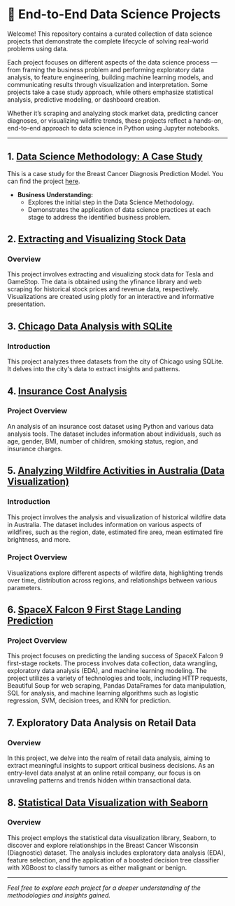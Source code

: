 # 🧠 End-to-End Data Science Projects

Welcome! This repository contains a curated collection of data science projects that demonstrate the complete lifecycle of solving real-world problems using data.

Each project focuses on different aspects of the data science process — from framing the business problem and performing exploratory data analysis, to feature engineering, building machine learning models, and communicating results through visualization and interpretation. Some projects take a case study approach, while others emphasize statistical analysis, predictive modeling, or dashboard creation.

Whether it’s scraping and analyzing stock market data, predicting cancer diagnoses, or visualizing wildfire trends, these projects reflect a hands-on, end-to-end approach to data science in Python using Jupyter notebooks.

---

## 1. [Data Science Methodology: A Case Study](https://github.com/JayshreeMishra/understanding_data_science_methodology)

This is a case study for the Breast Cancer Diagnosis Prediction Model. You can find the project [here](link_to_project).

- **Business Understanding:**
  - Explores the initial step in the Data Science Methodology.
  - Demonstrates the application of data science practices at each stage to address the identified business problem.

## 2. [Extracting and Visualizing Stock Data](https://github.com/JayshreeMishra/extracting_and_visualizing_stock_data)

### Overview

This project involves extracting and visualizing stock data for Tesla and GameStop. The data is obtained using the yfinance library and web scraping for historical stock prices and revenue data, respectively. Visualizations are created using plotly for an interactive and informative presentation.

## 3. [Chicago Data Analysis with SQLite](https://github.com/JayshreeMishra/chicago-data_analysis_with_sqlite)

### Introduction

This project analyzes three datasets from the city of Chicago using SQLite. It delves into the city's data to extract insights and patterns.

## 4. [Insurance Cost Analysis](https://github.com/JayshreeMishra/insurance_cost_analysis)

### Project Overview

An analysis of an insurance cost dataset using Python and various data analysis tools. The dataset includes information about individuals, such as age, gender, BMI, number of children, smoking status, region, and insurance charges.

## 5. [Analyzing Wildfire Activities in Australia (Data Visualization)](https://github.com/JayshreeMishra/analyzing_wildfire_activities_in_australia/tree/main)

### Introduction

This project involves the analysis and visualization of historical wildfire data in Australia. The dataset includes information on various aspects of wildfires, such as the region, date, estimated fire area, mean estimated fire brightness, and more.

### Project Overview

Visualizations explore different aspects of wildfire data, highlighting trends over time, distribution across regions, and relationships between various parameters.

## 6. [SpaceX Falcon 9 First Stage Landing Prediction](https://github.com/JayshreeMishra/spacex_falcon9_first_stage_landing_prediction)

### Project Overview
This project focuses on predicting the landing success of SpaceX Falcon 9 first-stage rockets. The process involves data collection, data wrangling, exploratory data analysis (EDA), and machine learning modeling. The project utilizes a variety of technologies and tools, including HTTP requests, Beautiful Soup for web scraping, Pandas DataFrames for data manipulation, SQL for analysis, and machine learning algorithms such as logistic regression, SVM, decision trees, and KNN for prediction.

## 7. Exploratory Data Analysis on Retail Data

### Overview

In this project, we delve into the realm of retail data analysis, aiming to extract meaningful insights to support critical business decisions. As an entry-level data analyst at an online retail company, our focus is on unraveling patterns and trends hidden within transactional data.

## 8. [Statistical Data Visualization with Seaborn](https://github.com/JayshreeMishra/statistical_data_visualization_with_seaborn)

### Overview

This project employs the statistical data visualization library, Seaborn, to discover and explore relationships in the Breast Cancer Wisconsin (Diagnostic) dataset. The analysis includes exploratory data analysis (EDA), feature selection, and the application of a boosted decision tree classifier with XGBoost to classify tumors as either malignant or benign.

---
*Feel free to explore each project for a deeper understanding of the methodologies and insights gained.*
